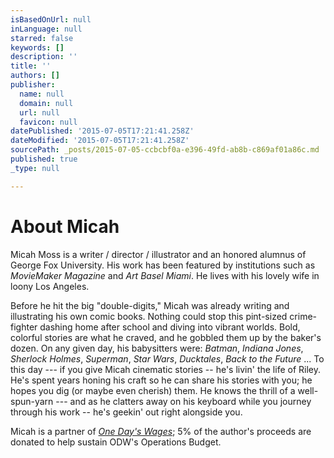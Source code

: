 ```yaml
---
isBasedOnUrl: null
inLanguage: null
starred: false
keywords: []
description: ''
title: ''
authors: []
publisher:
  name: null
  domain: null
  url: null
  favicon: null
datePublished: '2015-07-05T17:21:41.258Z'
dateModified: '2015-07-05T17:21:41.258Z'
sourcePath: _posts/2015-07-05-ccbcbf0a-e396-49fd-ab8b-c869af01a86c.md
published: true
_type: null

---
```

# About Micah

Micah Moss is a writer / director / illustrator and an honored alumnus of George Fox University.  His work has been featured by institutions such as _MovieMaker Magazine_ and _Art Basel Miami_.  He lives with his lovely wife in loony Los Angeles.

Before he hit the big "double-digits," Micah was already writing and illustrating his own comic books.  Nothing could stop this pint-sized crime-fighter dashing home after school and diving into vibrant worlds. Bold, colorful stories are what he craved, and he gobbled them up by the baker's dozen.  On any given day, his babysitters were: _Batman_, _Indiana Jones_, _Sherlock Holmes_, _Superman_, _Star Wars_, _Ducktales_, _Back to the Future_ ...  To this day --- if you give Micah cinematic stories -- he's livin' the life of Riley.  He's spent years honing his craft so he can share his stories with you; he hopes you dig (or maybe even cherish) them.  He knows the thrill of a well-spun-yarn --- and as he clatters away on his keyboard while you journey through his work -- he's geekin' out right alongside you.

Micah is a partner of [_One Day's Wages_][0]; 5% of the author's proceeds are donated to help sustain ODW's Operations Budget.

[0]: http://onedayswages.org/